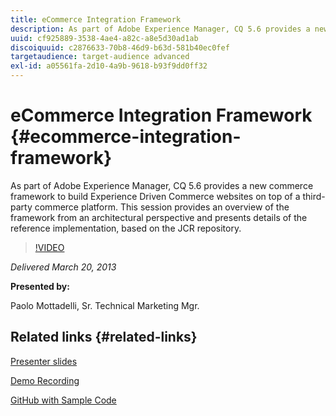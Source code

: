 ```yaml
---
title: eCommerce Integration Framework
description: As part of Adobe Experience Manager, CQ 5.6 provides a new Commerce Framework to build Experience Driven Commerce websites on top of a third-party commerce platform. This session provides an overview of the framework from an architectural perspective and presents some details of the reference implementation, based on the JCR repository.
uuid: cf925889-3538-4ae4-a82c-a8e5d30ad1ab
discoiquuid: c2876633-70b8-46d9-b63d-581b40ec0fef
targetaudience: target-audience advanced
exl-id: a05561fa-2d10-4a9b-9618-b93f9dd0ff32
---
```

# eCommerce Integration Framework {#ecommerce-integration-framework}

As part of Adobe Experience Manager, CQ 5.6 provides a new commerce framework to build Experience Driven Commerce websites on top of a third-party commerce platform. This session provides an overview of the framework from an architectural perspective and presents details of the reference implementation, based on the JCR repository.

>[!VIDEO](https://video.tv.adobe.com/v/19577/?quality=9)

*Delivered March 20, 2013*

**Presented by:**

Paolo Mottadelli, Sr. Technical Marketing Mgr.

## Related links {#related-links}

[Presenter slides](https://www.slideshare.net/paolomoz/aem-cq-ecommerce-framework)

[Demo Recording](https://vimeo.com/62251523)

[GitHub with Sample Code](https://github.com/paolomoz/cq-commerce-impl-sample)
